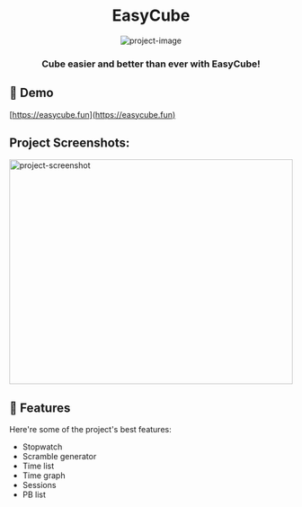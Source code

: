 <h1 align="center" id="title">EasyCube</h1>

<p align="center"><img src="https://easycube.fun/favicon.ico" alt="project-image"></p>

<h3 align="center" id="description">Cube easier and better than ever with EasyCube!</h3>

<h2>🚀 Demo</h2>

[https://easycube.fun](https://easycube.fun)

<h2>Project Screenshots:</h2>

<img src="https://easycube.fun/screenshot-beta-0.4.png" alt="project-screenshot" width="100%" height="400/">

  
  
<h2>🧐 Features</h2>

Here're some of the project's best features:

*   Stopwatch
*   Scramble generator
*   Time list
*   Time graph
*   Sessions
*   PB list